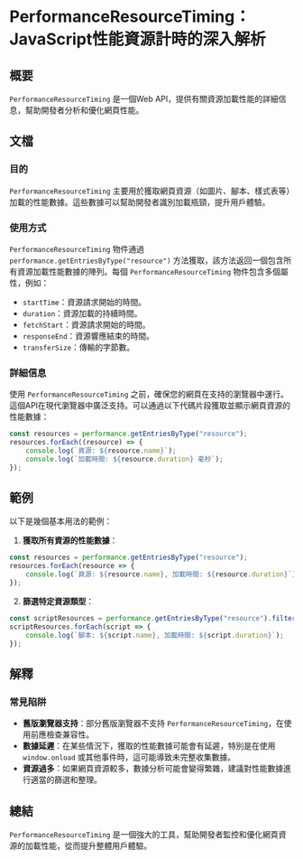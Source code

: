 <!--
Meta Description: # PerformanceResourceTiming：JavaScript性能資源計時的深入解析 ## 概要 `PerformanceResourceTiming` 是一個Web API，提供有關資源加載性能的詳細信息，幫助開發者分析和優化網頁性能。 ## 文檔 ### 目的 `Performan...
Meta Keywords: resource, performanceresourcetiming, performance, getentriesbytype, duration
-->

# PerformanceResourceTiming：JavaScript性能資源計時的深入解析

## 概要
`PerformanceResourceTiming` 是一個Web API，提供有關資源加載性能的詳細信息，幫助開發者分析和優化網頁性能。

## 文檔
### 目的
`PerformanceResourceTiming` 主要用於獲取網頁資源（如圖片、腳本、樣式表等）加載的性能數據。這些數據可以幫助開發者識別加載瓶頸，提升用戶體驗。

### 使用方式
`PerformanceResourceTiming` 物件通過 `performance.getEntriesByType("resource")` 方法獲取，該方法返回一個包含所有資源加載性能數據的陣列。每個 `PerformanceResourceTiming` 物件包含多個屬性，例如：

- `startTime`：資源請求開始的時間。
- `duration`：資源加載的持續時間。
- `fetchStart`：資源請求開始的時間。
- `responseEnd`：資源響應結束的時間。
- `transferSize`：傳輸的字節數。

### 詳細信息
使用 `PerformanceResourceTiming` 之前，確保您的網頁在支持的瀏覽器中運行。這個API在現代瀏覽器中廣泛支持。可以通過以下代碼片段獲取並顯示網頁資源的性能數據：

```javascript
const resources = performance.getEntriesByType("resource");
resources.forEach((resource) => {
    console.log(`資源: ${resource.name}`);
    console.log(`加載時間: ${resource.duration} 毫秒`);
});
```

## 範例
以下是幾個基本用法的範例：

1. **獲取所有資源的性能數據**：

```javascript
const resources = performance.getEntriesByType("resource");
resources.forEach(resource => {
    console.log(`資源: ${resource.name}, 加載時間: ${resource.duration}`);
});
```

2. **篩選特定資源類型**：

```javascript
const scriptResources = performance.getEntriesByType("resource").filter(resource => resource.initiatorType === "script");
scriptResources.forEach(script => {
    console.log(`腳本: ${script.name}, 加載時間: ${script.duration}`);
});
```

## 解釋
### 常見陷阱
- **舊版瀏覽器支持**：部分舊版瀏覽器不支持 `PerformanceResourceTiming`，在使用前應檢查兼容性。
- **數據延遲**：在某些情況下，獲取的性能數據可能會有延遲，特別是在使用 `window.onload` 或其他事件時，這可能導致未完整收集數據。
- **資源過多**：如果網頁資源較多，數據分析可能會變得繁雜，建議對性能數據進行適當的篩選和整理。

## 總結
`PerformanceResourceTiming` 是一個強大的工具，幫助開發者監控和優化網頁資源的加載性能，從而提升整體用戶體驗。